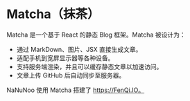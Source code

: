 # Matcha（抹茶）

Matcha 是一个基于 React 的静态 Blog 框架。Matcha 被设计为：

- 通过 MarkDown、图片、JSX 直接生成文章。
- 适配手机到宽屏显示器等各种设备。
- 支持服务端渲染，并且可以缓存静态文章以加速访问。
- 文章上传 GitHub 后自动同步至服务器。

NaNuNoo 使用 Matcha 搭建了 https://FenQi.IO。
